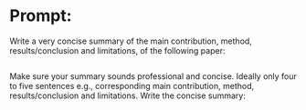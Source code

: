 # 


# Prompt:
Write a very concise summary of the main contribution, method, results/conclusion and limitations, of the following paper:
```markdown

```
Make sure your summary sounds professional and concise. 
Ideally only four to five sentences e.g., corresponding main contribution, method, results/conclusion and limitations.
Write the concise summary: